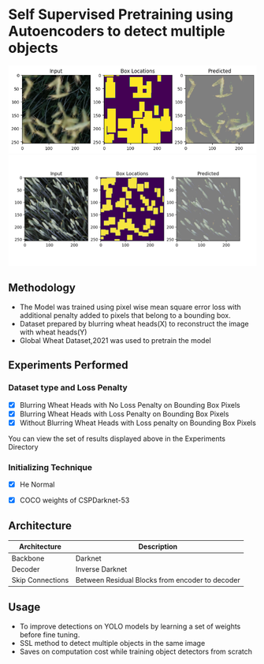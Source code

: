 # Self Supervised Pretraining using Autoencoders to detect multiple objects

![Output_1](Experiments/Regularization/w_0.95_lambda_5/Blurred_X/output.png)
![Output_2](Experiments/Regularization/w_0.95_lambda_5/no_blur/output_2.png)

## Methodology
- The Model was trained using pixel wise mean square error loss with additional penalty added to pixels that belong to a bounding box.
- Dataset prepared by blurring wheat heads(X) to reconstruct the image with wheat heads(Y)
- Global Wheat Dataset,2021 was used to pretrain the model

## Experiments Performed
### Dataset type and Loss Penalty
- [x] Blurring Wheat Heads with No Loss Penalty on Bounding Box Pixels
- [x] Blurring Wheat Heads with Loss Penalty on Bounding Box Pixels
- [x] Without Blurring Wheat Heads with Loss penalty on Bounding Box Pixels

You can view the set of results displayed above in the Experiments Directory

### Initializing Technique
- [x] He Normal
- [x] COCO weights of CSPDarknet-53
  
  

## Architecture
|Architecture|Description|
|-|----|
|Backbone|Darknet|
|Decoder|Inverse Darknet
|Skip Connections|Between Residual Blocks from encoder to decoder|

## Usage
- To improve detections on YOLO models by learning a set of weights before fine tuning.
- SSL method to detect multiple objects in the same image
- Saves on computation cost while training object detectors from scratch

